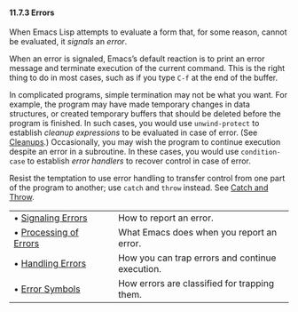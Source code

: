 

#### 11.7.3 Errors

When Emacs Lisp attempts to evaluate a form that, for some reason, cannot be evaluated, it *signals* an *error*.

When an error is signaled, Emacs’s default reaction is to print an error message and terminate execution of the current command. This is the right thing to do in most cases, such as if you type `C-f` at the end of the buffer.

In complicated programs, simple termination may not be what you want. For example, the program may have made temporary changes in data structures, or created temporary buffers that should be deleted before the program is finished. In such cases, you would use `unwind-protect` to establish *cleanup expressions* to be evaluated in case of error. (See [Cleanups](Cleanups.html).) Occasionally, you may wish the program to continue execution despite an error in a subroutine. In these cases, you would use `condition-case` to establish *error handlers* to recover control in case of error.

Resist the temptation to use error handling to transfer control from one part of the program to another; use `catch` and `throw` instead. See [Catch and Throw](Catch-and-Throw.html).

|                                                     |    |                                                 |
| :-------------------------------------------------- | -- | :---------------------------------------------- |
| • [Signaling Errors](Signaling-Errors.html)         |    | How to report an error.                         |
| • [Processing of Errors](Processing-of-Errors.html) |    | What Emacs does when you report an error.       |
| • [Handling Errors](Handling-Errors.html)           |    | How you can trap errors and continue execution. |
| • [Error Symbols](Error-Symbols.html)               |    | How errors are classified for trapping them.    |

